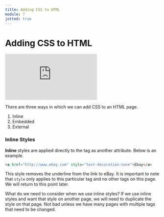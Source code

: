 ```yaml
---
title: Adding CSS to HTML
module: 7
jotted: true
---
```


# Adding CSS to HTML

<div class="embed-responsive embed-responsive-16by9"><iframe class="embed-responsive-item" src="https://www.youtube.com/embed/ZJxsUddqZrw" frameborder="0" allowfullscreen></iframe></div>

There are three ways in which we can add CSS to an HTML page.

1. Inline
2. Embedded
3. External

### Inline Styles

**Inline** styles are applied directly to the tag as another attribute.  Below is an example.

```html
<a href="http://www.ebay.com" style="text-decoration:none">Ebay</a>
```

This style removes the underline from the link to eBay.  It is important to note that `style` only applies to this particular tag and no other tags on this page.  We will return to this point later.

What do we need to consider when we use inline styles? If we use inline styles and want that style on another page, we will need to duplicate the style on that page.  Not bad unless we have many pages with multiple tags that need to be changed.

